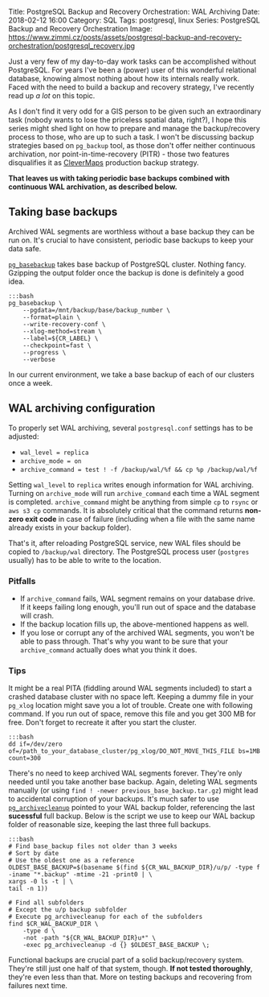 Title: PostgreSQL Backup and Recovery Orchestration: WAL Archiving
Date: 2018-02-12 16:00
Category: SQL
Tags: postgresql, linux
Series: PostgreSQL Backup and Recovery Orchestration
Image: https://www.zimmi.cz/posts/assets/postgresql-backup-and-recovery-orchestration/postgresql_recovery.jpg

Just a very few of my day-to-day work tasks can be accomplished without PostgreSQL. For years I've been a (power) user of this wonderful relational database, knowing almost nothing about how its internals really work. Faced with the need to build a backup and recovery strategy, I've recently read up *a lot* on this topic.

As I don't find it very odd for a GIS person to be given such an extraordinary task (nobody wants to lose the priceless spatial data, right?), I hope this series might shed light on how to prepare and manage the backup/recovery process to those, who are up to such a task. I won't be discussing backup strategies based on `pg_backup` tool, as those don't offer neither continuous archivation, nor point-in-time-recovery (PITR) - those two features disqualifies it as [CleverMaps](https://www.clevermaps.cz) production backup strategy.

**That leaves us with taking periodic base backups combined with continuous WAL archivation, as described below.**

## Taking base backups

Archived WAL segments are worthless without a base backup they can be run on. It's crucial to have consistent, periodic base backups to keep your data safe.

[`pg_basebackup`](https://www.postgresql.org/docs/current/static/app-pgbasebackup.html) takes base backup of PostgreSQL cluster. Nothing fancy. Gzipping the output folder once the backup is done is definitely a good idea.

    :::bash
    pg_basebackup \
        --pgdata=/mnt/backup/base/backup_number \
        --format=plain \
        --write-recovery-conf \
        --xlog-method=stream \
        --label=${CR_LABEL} \
        --checkpoint=fast \
        --progress \
        --verbose

In our current environment, we take a base backup of each of our clusters once a week.

## WAL archiving configuration

To properly set WAL archiving, several `postgresql.conf` settings has to be adjusted:

* `wal_level = replica`
* `archive_mode = on`
* `archive_command = test ! -f /backup/wal/%f && cp %p /backup/wal/%f`

Setting `wal_level` to `replica` writes enough information for WAL archiving. Turning on `archive_mode` will run `archive_command` each time a WAL segment is completed. `archive_command` might be anything from simple `cp` to `rsync` or `aws s3 cp` commands. It is absolutely critical that the command returns **non-zero exit code** in case of failure (including when a file with the same name already exists in your backup folder).

That's it, after reloading PostgreSQL service, new WAL files should be copied to `/backup/wal` directory. The PostgreSQL process user (`postgres` usually) has to be able to write to the location.

### Pitfalls

* If `archive_command` fails, WAL segment remains on your database drive. If it keeps failing long enough, you'll run out of space and the database will crash.
* If the backup location fills up, the above-mentioned happens as well.
* If you lose or corrupt any of the archived WAL segments, you won't be able to pass through. That's why you want to be sure that your `archive_command` actually does what you think it does.

### Tips

It might be a real PITA (fiddling around WAL segments included) to start a crashed database cluster with no space left. Keeping a dummy file in your `pg_xlog` location might save you a lot of trouble. Create one with following command. If you run out of space, remove this file and you get 300 MB for free. Don't forget to recreate it after you start the cluster.

    :::bash
    dd if=/dev/zero of=/path_to_your_database_cluster/pg_xlog/DO_NOT_MOVE_THIS_FILE bs=1MB count=300

There's no need to keep archived WAL segments forever. They're only needed until you take another base backup. Again, deleting WAL segments manually (or using `find ! -newer previous_base_backup.tar.gz`) might lead to accidental corruption of your backups. It's much safer to use [`pg_archivecleanup`](https://www.postgresql.org/docs/9.6/static/pgarchivecleanup.html) pointed to your WAL backup folder, referencing the last **sucessful** full backup. Below is the script we use to keep our WAL backup folder of reasonable size, keeping the last three full backups.

    :::bash
    # Find base_backup files not older than 3 weeks
    # Sort by date
    # Use the oldest one as a reference
    OLDEST_BASE_BACKUP=$(basename $(find ${CR_WAL_BACKUP_DIR}/u/p/ -type f -iname "*.backup" -mtime -21 -print0 | \
    xargs -0 ls -t | \
    tail -n 1))

    # Find all subfolders
    # Except the u/p backup subfolder
    # Execute pg_archivecleanup for each of the subfolders
    find $CR_WAL_BACKUP_DIR \
        -type d \
        -not -path "${CR_WAL_BACKUP_DIR}u*" \
        -exec pg_archivecleanup -d {} $OLDEST_BASE_BACKUP \;

Functional backups are crucial part of a solid backup/recovery system. They're still just one half of that system, though. **If not tested thoroughly**, they're even less than that. More on testing backups and recovering from failures next time.

